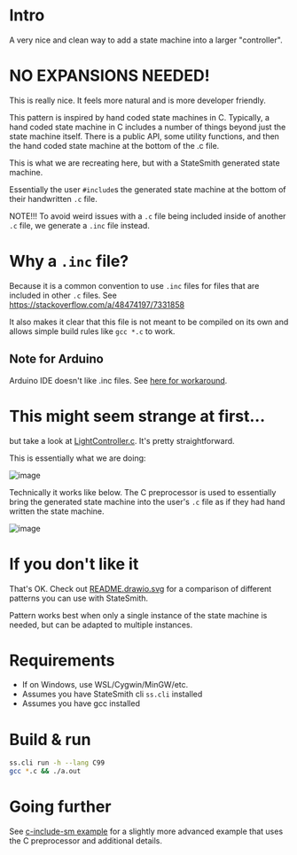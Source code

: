 # Intro
A very nice and clean way to add a state machine into a larger "controller".

# NO EXPANSIONS NEEDED!
This is really nice. It feels more natural and is more developer friendly.

This pattern is inspired by hand coded state machines in C. Typically, a hand coded state machine in C includes a number of things beyond just the state machine itself. There is a public API, some utility functions, and then the hand coded state machine at the bottom of the .c file.

This is what we are recreating here, but with a StateSmith generated state machine.

Essentially the user `#include`s the generated state machine at the bottom of their handwritten `.c` file.

NOTE!!! To avoid weird issues with a `.c` file being included inside of another `.c` file, we generate a `.inc` file instead.

# Why a `.inc` file?
Because it is a common convention to use `.inc` files for files that are included in other `.c` files. See https://stackoverflow.com/a/48474197/7331858 

It also makes it clear that this file is not meant to be compiled on its own and allows simple build rules like `gcc *.c` to work.

## Note for Arduino
Arduino IDE doesn't like .inc files. See [here for workaround](https://github.com/StateSmith/StateSmith/issues/361).


# This might seem strange at first...
but take a look at [LightController.c](LightController.c). It's pretty straightforward.

This is essentially what we are doing:

![image](https://github.com/StateSmith/StateSmith-examples/assets/274012/a2d74059-e44a-415e-ba9c-6dcf98ce1160)

Technically it works like below. The C preprocessor is used to essentially bring the generated state machine into the user's `.c` file as if they had hand written the state machine.

![image](https://github.com/StateSmith/StateSmith-examples/assets/274012/8229cfab-8fa5-4702-bbf2-818c6b853dfa)

# If you don't like it
That's OK. Check out [README.drawio.svg](README.drawio.svg) for a comparison of different patterns you can use with StateSmith.

Pattern works best when only a single instance of the state machine is needed, but can be adapted to multiple instances.




# Requirements
* If on Windows, use WSL/Cygwin/MinGW/etc.
* Assumes you have StateSmith cli `ss.cli` installed
* Assumes you have gcc installed

# Build & run
```sh
ss.cli run -h --lang C99
gcc *.c && ./a.out
```

# Going further
See [c-include-sm example](../c-include-sm/README.md) for a slightly more advanced example that uses the C preprocessor and additional details.
